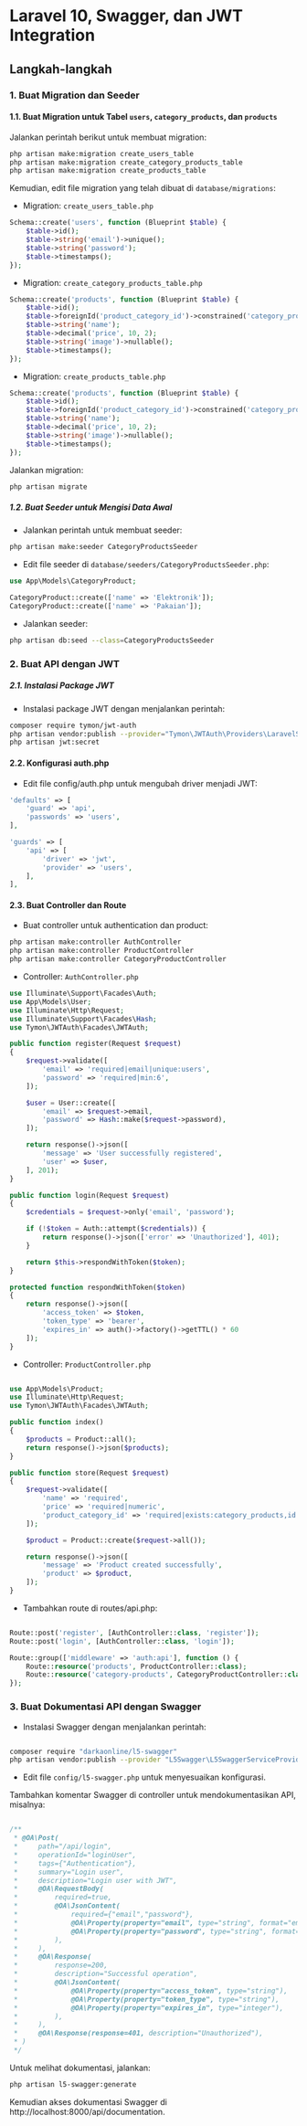 # Laravel 10, Swagger, dan JWT Integration

## Langkah-langkah

### 1. Buat Migration dan Seeder

#### 1.1. Buat Migration untuk Tabel `users`, `category_products`, dan `products`

Jalankan perintah berikut untuk membuat migration:

```bash
php artisan make:migration create_users_table
php artisan make:migration create_category_products_table
php artisan make:migration create_products_table
```

Kemudian, edit file migration yang telah dibuat di `database/migrations`:

- Migration: `create_users_table.php`

```php
Schema::create('users', function (Blueprint $table) {
    $table->id();
    $table->string('email')->unique();
    $table->string('password');
    $table->timestamps();
});
```
- Migration: `create_category_products_table.php`
```php
Schema::create('products', function (Blueprint $table) {
    $table->id();
    $table->foreignId('product_category_id')->constrained('category_products');
    $table->string('name');
    $table->decimal('price', 10, 2);
    $table->string('image')->nullable();
    $table->timestamps();
});
```
- Migration: `create_products_table.php`
```php
Schema::create('products', function (Blueprint $table) {
    $table->id();
    $table->foreignId('product_category_id')->constrained('category_products');
    $table->string('name');
    $table->decimal('price', 10, 2);
    $table->string('image')->nullable();
    $table->timestamps();
});
```

Jalankan migration:
```bash 
php artisan migrate
```
##### 1.2. Buat Seeder untuk Mengisi Data Awal

- Jalankan perintah untuk membuat seeder:
```bash
php artisan make:seeder CategoryProductsSeeder
```
- Edit file seeder di `database/seeders/CategoryProductsSeeder.php`:

```php
use App\Models\CategoryProduct;

CategoryProduct::create(['name' => 'Elektronik']);
CategoryProduct::create(['name' => 'Pakaian']);
```
- Jalankan seeder:

```bash
php artisan db:seed --class=CategoryProductsSeeder
```
### 2. Buat API dengan JWT

##### 2.1. Instalasi Package JWT

- Instalasi package JWT dengan menjalankan perintah:

```bash
composer require tymon/jwt-auth
php artisan vendor:publish --provider="Tymon\JWTAuth\Providers\LaravelServiceProvider"
php artisan jwt:secret
```
#### 2.2. Konfigurasi auth.php

- Edit file config/auth.php untuk mengubah driver menjadi JWT:

```php
'defaults' => [
    'guard' => 'api',
    'passwords' => 'users',
],

'guards' => [
    'api' => [
        'driver' => 'jwt',
        'provider' => 'users',
    ],
],
```

#### 2.3. Buat Controller dan Route

- Buat controller untuk authentication dan product:

```bash
php artisan make:controller AuthController
php artisan make:controller ProductController
php artisan make:controller CategoryProductController
```
- Controller: `AuthController.php`

```php
use Illuminate\Support\Facades\Auth;
use App\Models\User;
use Illuminate\Http\Request;
use Illuminate\Support\Facades\Hash;
use Tymon\JWTAuth\Facades\JWTAuth;

public function register(Request $request)
{
    $request->validate([
        'email' => 'required|email|unique:users',
        'password' => 'required|min:6',
    ]);

    $user = User::create([
        'email' => $request->email,
        'password' => Hash::make($request->password),
    ]);

    return response()->json([
        'message' => 'User successfully registered',
        'user' => $user,
    ], 201);
}

public function login(Request $request)
{
    $credentials = $request->only('email', 'password');

    if (!$token = Auth::attempt($credentials)) {
        return response()->json(['error' => 'Unauthorized'], 401);
    }

    return $this->respondWithToken($token);
}

protected function respondWithToken($token)
{
    return response()->json([
        'access_token' => $token,
        'token_type' => 'bearer',
        'expires_in' => auth()->factory()->getTTL() * 60
    ]);
}
```

- Controller: `ProductController.php`

```php

use App\Models\Product;
use Illuminate\Http\Request;
use Tymon\JWTAuth\Facades\JWTAuth;

public function index()
{
    $products = Product::all();
    return response()->json($products);
}

public function store(Request $request)
{
    $request->validate([
        'name' => 'required',
        'price' => 'required|numeric',
        'product_category_id' => 'required|exists:category_products,id',
    ]);

    $product = Product::create($request->all());

    return response()->json([
        'message' => 'Product created successfully',
        'product' => $product,
    ]);
}
```

- Tambahkan route di routes/api.php:

```php

Route::post('register', [AuthController::class, 'register']);
Route::post('login', [AuthController::class, 'login']);

Route::group(['middleware' => 'auth:api'], function () {
    Route::resource('products', ProductController::class);
    Route::resource('category-products', CategoryProductController::class);
});
```
### 3. Buat Dokumentasi API dengan Swagger

- Instalasi Swagger dengan menjalankan perintah:

```bash

composer require "darkaonline/l5-swagger"
php artisan vendor:publish --provider "L5Swagger\L5SwaggerServiceProvider"
```

- Edit file `config/l5-swagger.php` untuk menyesuaikan konfigurasi.

Tambahkan komentar Swagger di controller untuk mendokumentasikan API, misalnya:

```php

/**
 * @OA\Post(
 *     path="/api/login",
 *     operationId="loginUser",
 *     tags={"Authentication"},
 *     summary="Login user",
 *     description="Login user with JWT",
 *     @OA\RequestBody(
 *         required=true,
 *         @OA\JsonContent(
 *             required={"email","password"},
 *             @OA\Property(property="email", type="string", format="email"),
 *             @OA\Property(property="password", type="string", format="password"),
 *         ),
 *     ),
 *     @OA\Response(
 *         response=200,
 *         description="Successful operation",
 *         @OA\JsonContent(
 *             @OA\Property(property="access_token", type="string"),
 *             @OA\Property(property="token_type", type="string"),
 *             @OA\Property(property="expires_in", type="integer"),
 *         ),
 *     ),
 *     @OA\Response(response=401, description="Unauthorized"),
 * )
 */
```

Untuk melihat dokumentasi, jalankan:

```bash
php artisan l5-swagger:generate
```
Kemudian akses dokumentasi Swagger di http://localhost:8000/api/documentation.